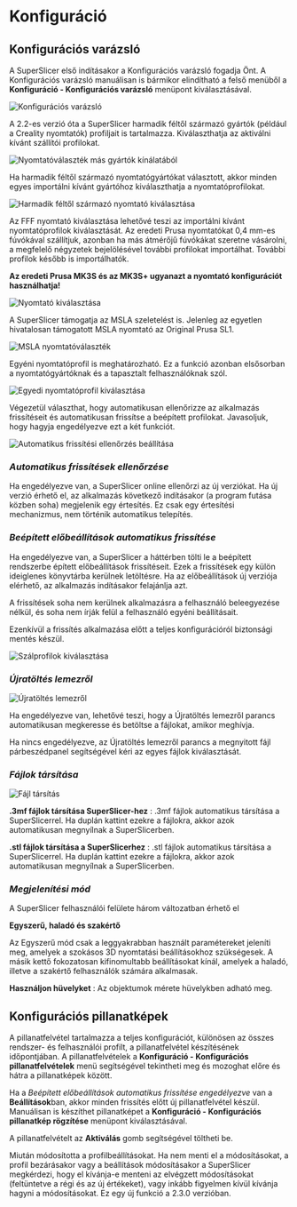 # Konfiguráció

## Konfigurációs varázsló

A SuperSlicer első indításakor a Konfigurációs varázsló fogadja Önt. A Konfigurációs varázsló manuálisan is bármikor elindítható a felső menüből a **Konfiguráció - Konfigurációs varázsló** menüpont kiválasztásával.

![Konfigur&#xE1;ci&#xF3;s var&#xE1;zsl&#xF3;](.gitbook/assets/05001.jpg)

A 2.2-es verzió óta a SuperSlicer harmadik féltől származó gyártók \(például a Creality nyomtatók\) profiljait is tartalmazza. Kiválaszthatja az aktiválni kívánt szállítói profilokat.

![Nyomtat&#xF3;v&#xE1;laszt&#xE9;k m&#xE1;s gy&#xE1;rt&#xF3;k k&#xED;n&#xE1;lat&#xE1;b&#xF3;l](.gitbook/assets/05002.jpg)

Ha harmadik féltől származó nyomtatógyártókat választott, akkor minden egyes importálni kívánt gyártóhoz kiválaszthatja a nyomtatóprofilokat.

![Harmadik f&#xE9;lt&#x151;l sz&#xE1;rmaz&#xF3; nyomtat&#xF3; kiv&#xE1;laszt&#xE1;sa](.gitbook/assets/05003.jpg)

Az FFF nyomtató kiválasztása lehetővé teszi az importálni kívánt nyomtatóprofilok kiválasztását. Az eredeti Prusa nyomtatókat 0,4 mm-es fúvókával szállítjuk, azonban ha más átmérőjű fúvókákat szeretne vásárolni, a megfelelő négyzetek bejelölésével további profilokat importálhat. További profilok később is importálhatók.

**Az eredeti Prusa MK3S és az MK3S+ ugyanazt a nyomtató konfigurációt használhatja!**

![Nyomtat&#xF3; kiv&#xE1;laszt&#xE1;sa](.gitbook/assets/05004.jpg)

A SuperSlicer támogatja az MSLA szeletelést is. Jelenleg az egyetlen hivatalosan támogatott MSLA nyomtató az Original Prusa SL1.

![MSLA nyomtat&#xF3;v&#xE1;laszt&#xE9;k](.gitbook/assets/05005.jpg)

Egyéni nyomtatóprofil is meghatározható. Ez a funkció azonban elsősorban a nyomtatógyártóknak és a tapasztalt felhasználóknak szól.

![Egyedi nyomtat&#xF3;profil kiv&#xE1;laszt&#xE1;sa](.gitbook/assets/05006.jpg)

Végezetül választhat, hogy automatikusan ellenőrizze az alkalmazás frissítéseit és automatikusan frissítse a beépített profilokat. Javasoljuk, hogy hagyja engedélyezve ezt a két funkciót.

![Automatikus friss&#xED;t&#xE9;si ellen&#x151;rz&#xE9;s be&#xE1;ll&#xED;t&#xE1;sa](.gitbook/assets/05007.jpg)

### _Automatikus frissítések ellenőrzése_

Ha engedélyezve van, a SuperSlicer online ellenőrzi az új verziókat. Ha új verzió érhető el, az alkalmazás következő indításakor \(a program futása közben soha\) megjelenik egy értesítés. Ez csak egy értesítési mechanizmus, nem történik automatikus telepítés.

### _Beépített előbeállítások automatikus frissítése_

Ha engedélyezve van, a SuperSlicer a háttérben tölti le a beépített rendszerbe épített előbeállítások frissítéseit. Ezek a frissítések egy külön ideiglenes könyvtárba kerülnek letöltésre. Ha az előbeállítások új verziója elérhető, az alkalmazás indításakor felajánlja azt.

A frissítések soha nem kerülnek alkalmazásra a felhasználó beleegyezése nélkül, és soha nem írják felül a felhasználó egyéni beállításait.

Ezenkívül a frissítés alkalmazása előtt a teljes konfigurációról biztonsági mentés készül.

![Sz&#xE1;lprofilok kiv&#xE1;laszt&#xE1;sa](.gitbook/assets/05008.jpg)

### _Újratöltés lemezről_

![&#xDA;jrat&#xF6;lt&#xE9;s lemezr&#x151;l](.gitbook/assets/05009.jpg)

Ha engedélyezve van, lehetővé teszi, hogy a Újratöltés lemezről parancs automatikusan megkeresse és betöltse a fájlokat, amikor meghívja.

Ha nincs engedélyezve, az Újratöltés lemezről parancs a megnyitott fájl párbeszédpanel segítségével kéri az egyes fájlok kiválasztását.

### _Fájlok társítása_

![F&#xE1;jl t&#xE1;rs&#xED;t&#xE1;s](.gitbook/assets/05010.jpg)

**.3mf fájlok társítása SuperSlicer-hez** : .3mf fájlok automatikus társítása a SuperSlicerrel. Ha duplán kattint ezekre a fájlokra, akkor azok automatikusan megnyílnak a SuperSlicerben.

**.stl fájlok társítása a SuperSlicerhez** : .stl fájlok automatikus társítása a SuperSlicerrel. Ha duplán kattint ezekre a fájlokra, akkor azok automatikusan megnyílnak a SuperSlicerben.

### _Megjelenítési mód_ 

A SuperSlicer felhasználói felülete három változatban érhető el

**Egyszerű, haladó és szakértő**

Az Egyszerű mód csak a leggyakrabban használt paramétereket jeleníti meg, amelyek a szokásos 3D nyomtatási beállításokhoz szükségesek. A másik kettő fokozatosan kifinomultabb beállításokat kínál, amelyek a haladó, illetve a szakértő felhasználók számára alkalmasak.

**Használjon hüvelyket** : Az objektumok mérete hüvelykben adható meg.

## Konfigurációs pillanatképek

A pillanatfelvétel tartalmazza a teljes konfigurációt, különösen az összes rendszer- és felhasználói profilt, a pillanatfelvétel készítésének időpontjában. A pillanatfelvételek a **Konfiguráció - Konfigurációs pillanatfelvételek** menü segítségével tekintheti meg és mozoghat előre és hátra a pillanatképek között.

Ha a _Beépített előbeállítások automatikus frissítése engedélyezve_ van a **Beállítások**ban, akkor minden frissítés előtt új pillanatfelvétel készül. Manuálisan is készíthet pillanatképet a **Konfiguráció - Konfigurációs pillanatkép rögzítése** menüpont kiválasztásával.

A pillanatfelvételt az **Aktiválás** gomb segítségével töltheti be.

Miután módosította a profilbeállításokat. Ha nem menti el a módosításokat, a profil bezárásakor vagy a beállítások módosításakor a SuperSlicer megkérdezi, hogy el kívánja-e menteni az elvégzett módosításokat \(feltüntetve a régi és az új értékeket\), vagy inkább figyelmen kívül kívánja hagyni a módosításokat. Ez egy új funkció a 2.3.0 verzióban.

